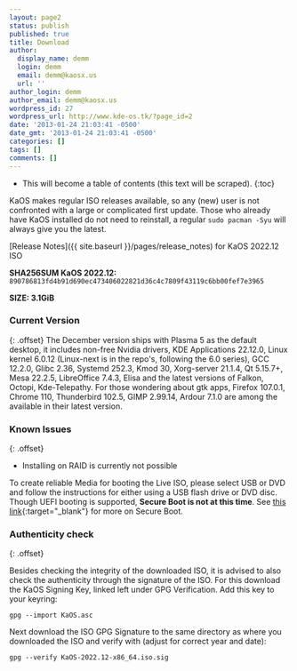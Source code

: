 ```yaml
---
layout: page2
status: publish
published: true
title: Download
author:
  display_name: demm
  login: demm
  email: demm@kaosx.us
  url: ''
author_login: demm
author_email: demm@kaosx.us
wordpress_id: 27
wordpress_url: http://www.kde-os.tk/?page_id=2
date: '2013-01-24 21:03:41 -0500'
date_gmt: '2013-01-24 21:03:41 -0500'
categories: []
tags: []
comments: []
---
```


* This will become a table of contents (this text will be scraped).
{:toc}

KaOS makes regular ISO releases available, so any (new) user is not confronted with a large or complicated first update. Those who already have KaOS installed do not need to reinstall, a regular `sudo pacman -Syu` will always give you the latest.

[Release Notes]({{ site.baseurl }}/pages/release_notes) for KaOS 2022.12 ISO

<div id="wrapper4">
<p><b>SHA256SUM KaOS 2022.12:</b> <code>890786813fd4b91d690ec473406022821d36c4c7809f43119c6bb00fef7e3965</code></p>
<p><b>SIZE: 3.1GiB</b></p>
</div>

### Current Version
{: .offset}
The December version ships with Plasma 5 as the default desktop, it includes non-free Nvidia drivers, KDE Applications 22.12.0, Linux kernel 6.0.12 (Linux-next is in the repo's, following the 6.0 series), GCC 12.2.0, Glibc 2.36, Systemd 252.3, Kmod 30, Xorg-server 21.1.4, Qt 5.15.7+, Mesa 22.2.5, LibreOffice 7.4.3, Elisa and the latest versions of Falkon, Octopi, Kde-Telepathy.
For those wondering about gtk apps, Firefox 107.0.1, Chrome 110, Thunderbird 102.5, GIMP 2.99.14, Ardour 7.1.0 are among the available in their latest version.

### Known Issues
{: .offset}

* Installing on RAID is currently not possible

To create reliable Media for booting the Live ISO, please select USB or DVD and follow the instructions for either using a USB flash drive or DVD disc.
Though UEFI booting is supported, **Secure Boot is not at this time**.  See [this link](https://arstechnica.com/information-technology/2016/08/microsoft-secure-boot-firmware-snafu-leaks-golden-key/){:target="_blank"} for more on Secure Boot.

### Authenticity check
{: .offset}

Besides checking the integrity of the downloaded ISO, it is advised to also check the authenticity through the signature of the ISO.  For this download the KaOS Signing Key, linked left under GPG Verification.  Add this key to your keyring:
```
gpg --import KaOS.asc
```
Next download the ISO GPG Signature to the same directory as where you downloaded the ISO and verify with (adjust for correct year and date):
```
gpg --verify KaOS-2022.12-x86_64.iso.sig
```
